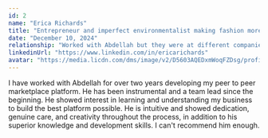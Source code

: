 ```yaml
---
id: 2
name: "Erica Richards"
title: "Entrepreneur and imperfect environmentalist making fashion more sustainable and attainable."
date: "December 10, 2024"
relationship: "Worked with Abdellah but they were at different companies"
linkedinUrl: "https://www.linkedin.com/in/ericarichards"
avatar: "https://media.licdn.com/dms/image/v2/D5603AQEDxmWoqFZDsg/profile-displayphoto-shrink_100_100/profile-displayphoto-shrink_100_100/0/1695348975310?e=1761782400&v=beta&t=q36hubJsjaMvaXZAH6h3l4WxolWzAbgi1Yeu8Aq3XRw"
---
```

<p class="text-white">
I have worked with Abdellah for over two years developing my peer to peer marketplace platform. He has been instrumental
and a team lead since the beginning. He showed interest in learning and understanding my business to build the best
platform possible. He is intuitive and showed dedication, genuine care, and creativity throughout the process, in
addition to his superior knowledge and development skills. I can't recommend him enough.
</p>